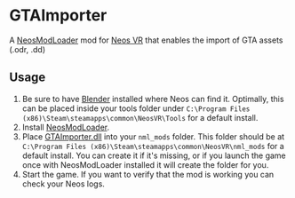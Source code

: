 # GTAImporter

A [NeosModLoader](https://github.com/zkxs/NeosModLoader) mod for [Neos VR](https://neos.com/) that enables the import of GTA assets (.odr, .dd)

## Usage
1. Be sure to have [Blender](https://www.blender.org/) installed where Neos can find it. Optimally, this can be placed inside your tools folder under `C:\Program Files (x86)\Steam\steamapps\common\NeosVR\Tools` for a default install. 
1. Install [NeosModLoader](https://github.com/zkxs/NeosModLoader).
1. Place [GTAImporter.dll](https://github.com/dfgHiatus/MTLImporter/releases/latest/download/GTAImporter.dll) into your `nml_mods` folder. This folder should be at `C:\Program Files (x86)\Steam\steamapps\common\NeosVR\nml_mods` for a default install. You can create it if it's missing, or if you launch the game once with NeosModLoader installed it will create the folder for you.
1. Start the game. If you want to verify that the mod is working you can check your Neos logs.
